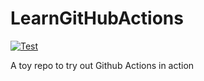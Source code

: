 # LearnGitHubActions
[![Test](https://github.com/StarostinV/LearnGitHubActions/actions/workflows/test-code.yaml/badge.svg)](https://github.com/StarostinV/LearnGitHubActions/)

A toy repo to try out Github Actions in action
